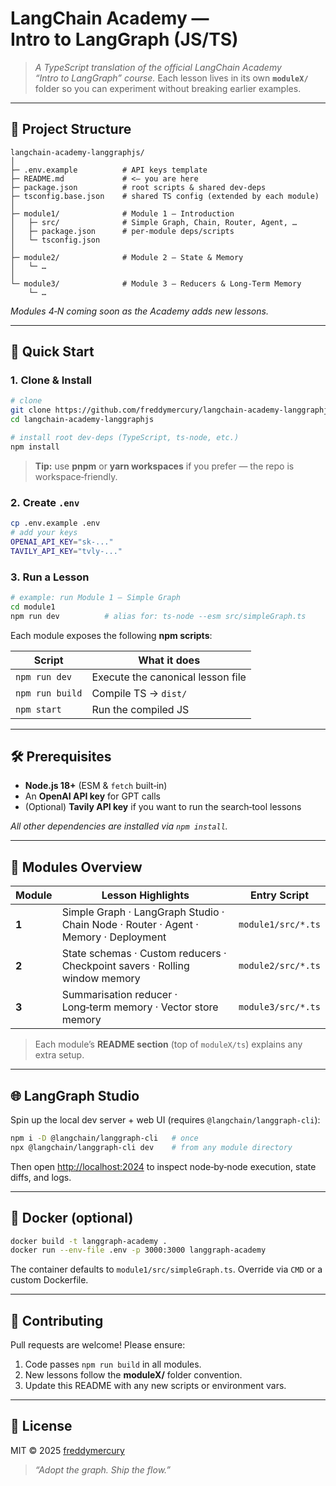 # LangChain Academy — **Intro to LangGraph (JS/TS)**

> *A TypeScript translation of the official LangChain Academy “Intro to LangGraph” course.*  Each lesson lives in its own **`moduleX/`** folder so you can experiment without breaking earlier examples.

---

## 📁 Project Structure

```
langchain-academy-langgraphjs/
│
├─ .env.example          # API keys template
├─ README.md             # <— you are here
├─ package.json          # root scripts & shared dev‑deps
├─ tsconfig.base.json    # shared TS config (extended by each module)
│
├─ module1/              # Module 1 — Introduction
│   ├─ src/              # Simple Graph, Chain, Router, Agent, …
│   ├─ package.json      # per‑module deps/scripts
│   └─ tsconfig.json
│
├─ module2/              # Module 2 — State & Memory
│   └─ …
│
└─ module3/              # Module 3 — Reducers & Long‑Term Memory
    └─ …
```

*Modules 4‑N coming soon as the Academy adds new lessons.*

---

## 🚀 Quick Start

### 1. Clone & Install

```bash
# clone
git clone https://github.com/freddymercury/langchain-academy-langgraphjs.git
cd langchain-academy-langgraphjs

# install root dev‑deps (TypeScript, ts‑node, etc.)
npm install
```

> **Tip:** use **pnpm** or **yarn workspaces** if you prefer — the repo is workspace‑friendly.

### 2. Create `.env`

```bash
cp .env.example .env
# add your keys
OPENAI_API_KEY="sk‑..."
TAVILY_API_KEY="tvly‑..."
```

### 3. Run a Lesson

```bash
# example: run Module 1 — Simple Graph
cd module1
npm run dev          # alias for: ts-node --esm src/simpleGraph.ts
```

Each module exposes the following **npm scripts**:

| Script          | What it does                      |
| --------------- | --------------------------------- |
| `npm run dev`   | Execute the canonical lesson file |
| `npm run build` | Compile TS → `dist/`              |
| `npm start`     | Run the compiled JS               |

---

## 🛠 Prerequisites

* **Node.js 18+** (ESM & `fetch` built‑in)
* An **OpenAI API key** for GPT calls
* (Optional) **Tavily API key** if you want to run the search‑tool lessons

*All other dependencies are installed via `npm install`.*

---

## 🧩 Modules Overview

| Module | Lesson Highlights                                                                   | Entry Script       |
| ------ | ----------------------------------------------------------------------------------- | ------------------ |
| **1**  | Simple Graph · LangGraph Studio · Chain Node · Router · Agent · Memory · Deployment | `module1/src/*.ts` |
| **2**  | State schemas · Custom reducers · Checkpoint savers · Rolling window memory         | `module2/src/*.ts` |
| **3**  | Summarisation reducer · Long‑term memory · Vector store memory                      | `module3/src/*.ts` |

> Each module’s **README section** (top of `moduleX/ts`) explains any extra setup.

---

## 🌐 LangGraph Studio

Spin up the local dev server + web UI (requires `@langchain/langgraph-cli`):

```bash
npm i -D @langchain/langgraph-cli   # once
npx @langchain/langgraph-cli dev    # from any module directory
```

Then open [http://localhost:2024](http://localhost:2024) to inspect node‑by‑node execution, state diffs, and logs.

---

## 🐳 Docker (optional)

```bash
docker build -t langgraph-academy .
docker run --env-file .env -p 3000:3000 langgraph-academy
```

The container defaults to `module1/src/simpleGraph.ts`. Override via `CMD` or a custom Dockerfile.

---

## 🤝 Contributing

Pull requests are welcome!  Please ensure:

1. Code passes `npm run build` in all modules.
2. New lessons follow the **moduleX/** folder convention.
3. Update this README with any new scripts or environment vars.

---

## 📜 License

MIT © 2025 [freddymercury](https://github.com/freddymercury)

> *“Adopt the graph.  Ship the flow.”*
